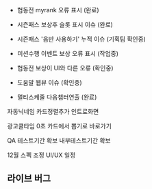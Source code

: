 - 협동전 myrank 오류 표시 (완료)

- 시즌패스 보상후 슬롯 표시 이슈 (완료)

- 시즌패스 '음반 사용하기' 누적 이슈 (기획팀 확인중)

- 미션수행 이벤트 보상 오류 표시 (작업중)

- 협동전 보상이 UI와 다른 오류 (확인중)

- 도움말 웹뷰 이슈 (확인중)

- 멀티스케줄 다음챕터연출 (완료)







자동닉네임
카드정렬추가
인트로화면

광고쿨타임 0초 
카드에서 뽑기로 바로가기

QA 테스트기간 확보
내부테스트기간 확보

12월 스펙 조정
UI/UX 일정

라이브 버그
 - 
